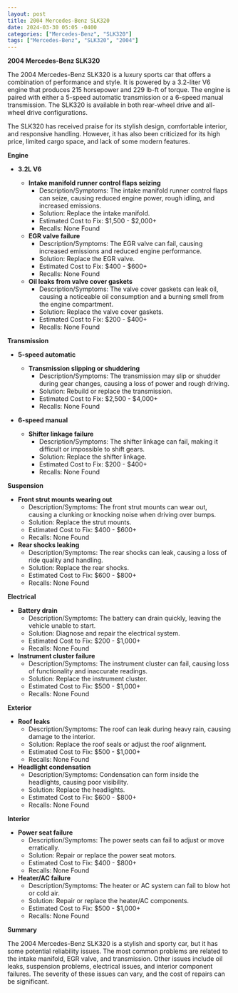 ```yaml
---
layout: post
title: 2004 Mercedes-Benz SLK320
date: 2024-03-30 05:05 -0400
categories: ["Mercedes-Benz", "SLK320"]
tags: ["Mercedes-Benz", "SLK320", "2004"]
---
```

**2004 Mercedes-Benz SLK320**

The 2004 Mercedes-Benz SLK320 is a luxury sports car that offers a combination of performance and style. It is powered by a 3.2-liter V6 engine that produces 215 horsepower and 229 lb-ft of torque. The engine is paired with either a 5-speed automatic transmission or a 6-speed manual transmission. The SLK320 is available in both rear-wheel drive and all-wheel drive configurations.

The SLK320 has received praise for its stylish design, comfortable interior, and responsive handling. However, it has also been criticized for its high price, limited cargo space, and lack of some modern features.

**Engine**

* **3.2L V6**

    * **Intake manifold runner control flaps seizing**
        * Description/Symptoms: The intake manifold runner control flaps can seize, causing reduced engine power, rough idling, and increased emissions.
        * Solution: Replace the intake manifold.
        * Estimated Cost to Fix: $1,500 - $2,000+
        * Recalls: None Found
    * **EGR valve failure**
        * Description/Symptoms: The EGR valve can fail, causing increased emissions and reduced engine performance.
        * Solution: Replace the EGR valve.
        * Estimated Cost to Fix: $400 - $600+
        * Recalls: None Found
    * **Oil leaks from valve cover gaskets**
        * Description/Symptoms: The valve cover gaskets can leak oil, causing a noticeable oil consumption and a burning smell from the engine compartment.
        * Solution: Replace the valve cover gaskets.
        * Estimated Cost to Fix: $200 - $400+
        * Recalls: None Found

**Transmission**

* **5-speed automatic**

    * **Transmission slipping or shuddering**
        * Description/Symptoms: The transmission may slip or shudder during gear changes, causing a loss of power and rough driving.
        * Solution: Rebuild or replace the transmission.
        * Estimated Cost to Fix: $2,500 - $4,000+
        * Recalls: None Found
* **6-speed manual**

    * **Shifter linkage failure**
        * Description/Symptoms: The shifter linkage can fail, making it difficult or impossible to shift gears.
        * Solution: Replace the shifter linkage.
        * Estimated Cost to Fix: $200 - $400+
        * Recalls: None Found

**Suspension**

* **Front strut mounts wearing out**
    * Description/Symptoms: The front strut mounts can wear out, causing a clunking or knocking noise when driving over bumps.
    * Solution: Replace the strut mounts.
    * Estimated Cost to Fix: $400 - $600+
    * Recalls: None Found
* **Rear shocks leaking**
    * Description/Symptoms: The rear shocks can leak, causing a loss of ride quality and handling.
    * Solution: Replace the rear shocks.
    * Estimated Cost to Fix: $600 - $800+
    * Recalls: None Found

**Electrical**

* **Battery drain**
    * Description/Symptoms: The battery can drain quickly, leaving the vehicle unable to start.
    * Solution: Diagnose and repair the electrical system.
    * Estimated Cost to Fix: $200 - $1,000+
    * Recalls: None Found
* **Instrument cluster failure**
    * Description/Symptoms: The instrument cluster can fail, causing loss of functionality and inaccurate readings.
    * Solution: Replace the instrument cluster.
    * Estimated Cost to Fix: $500 - $1,000+
    * Recalls: None Found

**Exterior**

* **Roof leaks**
    * Description/Symptoms: The roof can leak during heavy rain, causing damage to the interior.
    * Solution: Replace the roof seals or adjust the roof alignment.
    * Estimated Cost to Fix: $500 - $1,000+
    * Recalls: None Found
* **Headlight condensation**
    * Description/Symptoms: Condensation can form inside the headlights, causing poor visibility.
    * Solution: Replace the headlights.
    * Estimated Cost to Fix: $600 - $800+
    * Recalls: None Found

**Interior**

* **Power seat failure**
    * Description/Symptoms: The power seats can fail to adjust or move erratically.
    * Solution: Repair or replace the power seat motors.
    * Estimated Cost to Fix: $400 - $800+
    * Recalls: None Found
* **Heater/AC failure**
    * Description/Symptoms: The heater or AC system can fail to blow hot or cold air.
    * Solution: Repair or replace the heater/AC components.
    * Estimated Cost to Fix: $500 - $1,000+
    * Recalls: None Found

**Summary**

The 2004 Mercedes-Benz SLK320 is a stylish and sporty car, but it has some potential reliability issues. The most common problems are related to the intake manifold, EGR valve, and transmission. Other issues include oil leaks, suspension problems, electrical issues, and interior component failures. The severity of these issues can vary, and the cost of repairs can be significant.
